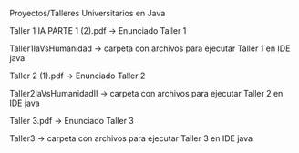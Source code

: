 Proyectos/Talleres Universitarios en Java

Taller 1 IA PARTE 1 (2).pdf -> Enunciado Taller 1

Taller1IaVsHumanidad -> carpeta con archivos para ejecutar Taller 1 en IDE java

Taller 2 (1).pdf -> Enunciado Taller 2

Taller2IaVsHumanidadII -> carpeta con archivos para ejecutar Taller 2 en IDE java

Taller 3.pdf -> Enunciado Taller 3

Taller3 -> carpeta con archivos para ejecutar Taller 3 en IDE java
